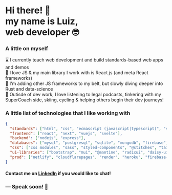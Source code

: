 <!---
- 👋 Hi, I’m @luizkirchbaner
- 👀 I’m interested in ...
- 🌱 I’m currently learning ...
- 💞️ I’m looking to collaborate on ...
- 📫 How to reach me ...
- 😄 Pronouns: ...
- ⚡ Fun fact: ...

luizkirchbaner/luizkirchbaner is a ✨ special ✨ repository because its `README.md` (this file) appears on your GitHub profile.
You can click the Preview link to take a look at your changes.
--->

<h1>
  Hi there! 👋 <br> 
  my name is Luiz, <br> 
  web developer 🤓 
</h1>

### A little on myself

<p>
  ⌛ I currently teach web development and build standards-based web apps and demos
  <br>
  🎯 I love JS & my main library I work with is React.js (and meta React frameworks)
  <br>
   🌱 I'm adding other JS frameworks to my belt, but slowly diving deeper into Rust and data-science
  <br>
  🧩 Outisde of dev work, I love listening to legal podcasts, tinkering with my SuperCoach side, skiing, cycling & helping others begin their dev journeys!
</p>

### A little list of technologies that I like working with

```json
{
  "standards": ["html", "css", "ecmascript (javascript|typescript)", "sql", "json", "xml|xhtml", "php"],
  "frontend": ["react", "next", "vuejs", "svelte"],
  "backend": ["nodejs", "express"],
  "databases": ["mysql", "postgresql", "sqlite", "mongodb", "firebase"],
  "css": ["css modules", "sass", "styled-components", "@stitches", "tailwindcss", "vanilla-extract"],
  "ui-libraries": ["bootstrap", "mui", "@mantine", "radixui", "daisy-ui", "shadcn-ui"],
  "prod": ["netlify", "cloudflarepages", "render", "heroku", "firebase-hosting", "vercel", "github-pages", "railway", "mongo-atlas", "shared-servers"],
}
```

#### Contact me on [LinkedIn](https://www.linkedin.com/in/alex-bicknell-855152104/) if you would like to chat!

### ― Speak soon! 🙌
<br>
